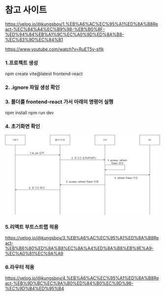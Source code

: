 # 참고 사이트

https://velog.io/@kungsboy/1.%EB%A6%AC%EC%95%A1%ED%8A%B8React-%EC%84%A4%EC%B9%98-%EB%B0%8F-%ED%94%84%EB%A1%9C%EC%A0%9D%ED%8A%B8-%EC%83%9D%EC%84%B1

https://www.youtube.com/watch?v=RuET5y-sfIk

### 1.프로젝트 생성

npm create vite@latest frontend-react

### 2. .ignore 파일 생성 확인

### 3. 폴더를 frontend-react 가서 아래의 명령어 실행

npm install
npm run dev

### 4. 초기화면 확인

![alt text](image.png)

### 5.리액트 부트스트랩 적용

https://velog.io/@kungsboy/3.%EB%A6%AC%EC%95%A1%ED%8A%B8React-%EB%B6%80%ED%8A%B8%EC%8A%A4%ED%8A%B8%EB%9E%A9-%EC%A0%81%EC%9A%A9

### 6.라우터 적용

https://velog.io/@kungsboy/4.%EB%A6%AC%EC%95%A1%ED%8A%B8React-%EB%9D%BC%EC%9A%B0%ED%84%B0%EC%9D%98-%EC%9D%B4%ED%95%B4
